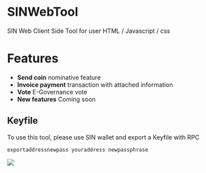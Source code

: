 # SINWebTool
SIN Web Client Side Tool for user
HTML / Javascript / css

# Features

 - **Send coin** nominative feature
 - **Invoice payment** transaction with attached information
 - **Vote** E-Governance vote
 - **New features** Coming soon

## Keyfile

To use this tool, please use SIN wallet and export a Keyfile with RPC
```
exportaddressnewpass youraddress newpassphrase
```
![](https://cdn.discordapp.com/attachments/552167734071263296/694992760461197342/webwalelt.jpg)
